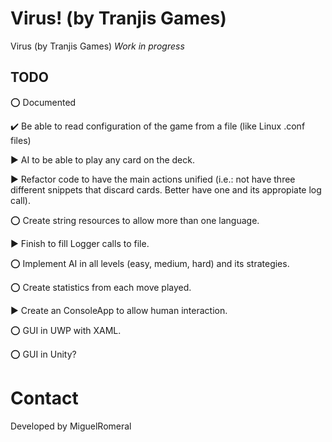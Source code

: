 # Virus! (by Tranjis Games)
Virus (by Tranjis Games) *Work in progress*

## TODO

:o:
Documented

:heavy_check_mark:
Be able to read configuration of the game from a file (like Linux .conf files)

:arrow_forward:
AI to be able to play any card on the deck.

:arrow_forward:
Refactor code to have the main actions unified (i.e.: not have three different snippets that discard cards. Better have one and its appropiate log call).

:o:
Create string resources to allow more than one language.

:arrow_forward:
Finish to fill Logger calls to file.

:o:
Implement AI in all levels (easy, medium, hard) and its strategies.

:o:
Create statistics from each move played.

:arrow_forward:
Create an ConsoleApp to allow human interaction.

:o:
GUI in UWP with XAML.

:o:
GUI in Unity?

# Contact

Developed by MiguelRomeral